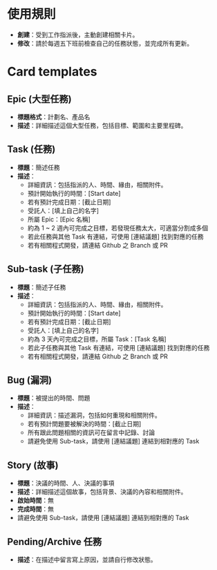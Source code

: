 # 使用規則
- **創建**：受到工作指派後，主動創建相關卡片。
- **修改**：請於每週五下班前檢查自己的任務狀態，並完成所有更新。  

# Card templates

## Epic (大型任務)
- **標題格式**：計劃名、產品名
- **描述**：詳細描述這個大型任務，包括目標、範圍和主要里程碑。

## Task (任務)
- **標題**：簡述任務
- **描述**：
  - 詳細資訊：包括指派的人、時間、緣由，相關附件。
  - 預計開始執行的時間：[Start date]
  - 若有預計完成日期：[截止日期]
  - 受託人：[填上自己的名字]
  - 所屬 Epic：[Epic 名稱]
  - 約為 1 ~ 2 週內可完成之目標，若發現任務太大，可適當分割成多個
  - 若此任務與其他 Task 有連結，可使用 [連結議題] 找到對應的任務
  - 若有相關程式開發，請連結 Github 之 Branch 或 PR

## Sub-task (子任務)
- **標題**：簡述子任務
- **描述**：
  - 詳細資訊：包括指派的人、時間、緣由，相關附件。
  - 預計開始執行的時間：[Start date]
  - 若有預計完成日期：[截止日期]
  - 受託人：[填上自己的名字]
  - 約為 3 天內可完成之目標，所屬 Task：[Task 名稱]
  - 若此子任務與其他 Task 有連結，可使用 [連結議題] 找到對應的任務
  - 若有相關程式開發，請連結 Github 之 Branch 或 PR

## Bug (漏洞)
- **標題**：被提出的時間、問題
- **描述**：
  - 詳細資訊：描述漏洞，包括如何重現和相關附件。
  - 若有預計問題要被解決的時間：[截止日期]
  - 所有跟此問題相關的資訊可在留言中記錄、討論
  - 請避免使用 Sub-task，請使用 [連結議題] 連結到相對應的 Task

## Story (故事)
- **標題**：決議的時間、人、決議的事項
- **描述**：詳細描述這個故事，包括背景、決議的內容和相關附件。
- **啟始時間**：無
- **完成時間**：無
- 請避免使用 Sub-task，請使用 [連結議題] 連結到相對應的 Task

## Pending/Archive 任務
- **描述**：在描述中留言寫上原因，並請自行修改狀態。
